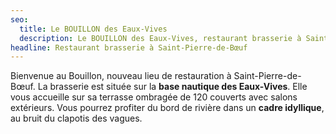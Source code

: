 ```yaml
---
seo:
  title: Le BOUILLON des Eaux-Vives
  description: Le BOUILLON des Eaux-Vives, restaurant brasserie à Saint-Pierre de Bœuf
headline: Restaurant brasserie à Saint-Pierre-de-Bœuf
---
```

Bienvenue au Bouillon, nouveau lieu de restauration à Saint-Pierre-de-Bœuf. La brasserie est située sur la **base nautique des Eaux-Vives**. Elle vous accueille sur sa terrasse ombragée de 120 couverts avec salons extérieurs. Vous pourrez profiter du bord de rivière dans un **cadre idyllique**, au bruit du clapotis des vagues.
